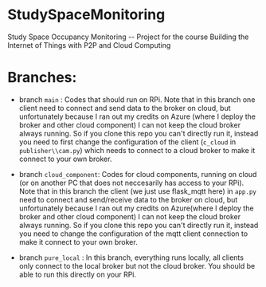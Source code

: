 # StudySpaceMonitoring

Study Space Occupancy Monitoring -- Project for the course Building the Internet of Things with P2P and Cloud Computing

# Branches:

- branch `main` : Codes that should run on RPi. Note that in this branch one client need to connect and send data to the broker on cloud, but unfortunately because I ran out my credits on Azure (where I deploy the broker and other cloud component) I can not keep the cloud broker always running. So if you clone this repo you can't directly run it, instead you need to first change the configuration of the client (`c_cloud` in `publisher\\cam.py`) which needs to connect to a cloud broker to make it connect to your own broker.

- branch `cloud_component`: Codes for cloud components, running on cloud (or on another PC that does not neccesarily has access to your RPi). Note that in this branch the client (we just use flask_mqtt here) in `app.py` need to connect and send/receive data to the broker on cloud, but unfortunately because I ran out my credits on Azure(where I deploy the broker and other cloud component) I can not keep the cloud broker always running. So if you clone this repo you can't directly run it, instead you need to change the configuration of the mqtt client connection to make it connect to your own broker.

- branch `pure_local` : In this branch, everything runs locally, all clients only connect to the local broker but not the cloud broker. You should be able to run this directly on your RPi.
